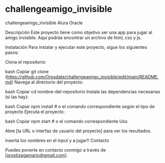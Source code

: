 # challengeamigo_invisible
challengeamigo_invisible Alura Oracle



Descripción
Este proyecto tiene como objetivo ser una app para jugar al amigo invisible. Aquí podrás encontrar un archivo de html, css y js.

Instalación
Para instalar y ejecutar este proyecto, sigue los siguientes pasos:

Clona el repositorio:

bash
Copiar
git clone (https://github.com/Orosdate/challengeamigo_invisible/edit/main/README.md)
Navega al directorio del proyecto:

bash
Copiar
cd nombre-del-repositorio
Instala las dependencias necesarias (si las hay):

bash
Copiar
npm install  # o el comando correspondiente según el tipo de proyecto
Ejecuta el proyecto:

bash
Copiar
npm start   # o el comando correspondiente
Uso


Abre [la URL o interfaz de usuario del proyecto] para ver los resultados.

inserta los nombres en el input y a jugar!!
Contacto

Puedes ponerte en contacto conmigo a través de [orostizagamario@gmail.com].

